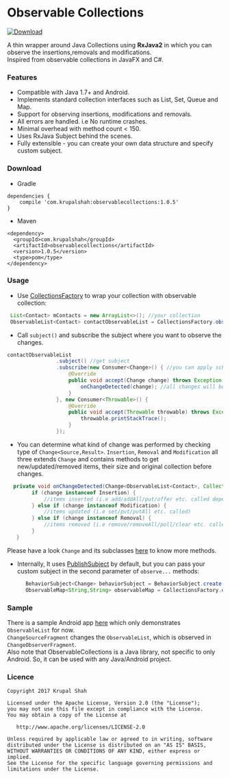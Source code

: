 # Observable Collections
[ ![Download](https://api.bintray.com/packages/krupalshah55/ObservableCollections/observablecollections/images/download.svg?version=1.0.4) ](https://bintray.com/krupalshah55/ObservableCollections/observablecollections/1.0.4/link)

A thin wrapper around Java Collections using **RxJava2** in which you can observe the insertions,removals and modifications.<br/>Inspired from observable collections in JavaFX and C#.<br/>

### Features

* Compatible with Java 1.7+ and Android.
* Implements standard collection interfaces such as List, Set, Queue and Map.
* Support for observing insertions, modifications and removals.
* All errors are handled. i.e No runtime crashes.
* Minimal overhead with method count < 150.
* Uses RxJava Subject behind the scenes.
* Fully extensible - you can create your own data structure and specify custom subject.

### Download
* Gradle
```
dependencies {
    compile 'com.krupalshah:observablecollections:1.0.5'
}
```

* Maven
```
<dependency>
  <groupId>com.krupalshah</groupId>
  <artifactId>observablecollections</artifactId>
  <version>1.0.5</version>
  <type>pom</type>
</dependency>
```

### Usage

* Use [CollectionsFactory](https://github.com/krupalshah/ObservableCollections/blob/master/lib/src/main/java/com/krupalshah/observablecollections/CollectionsFactory.java) to wrap your collection with observable collection:

```java
 List<Contact> mContacts = new ArrayList<>(); //your collection
 ObservableList<Contact> contactObservableList = CollectionsFactory.observableList(mContacts); //pass in observable... method
```

* Call `subject()` and subscribe the subject where you want to observe the changes.

```java
contactObservableList
                .subject() //get subject
                .subscribe(new Consumer<Change>() { //you can apply schedulers if you want
                    @Override
                    public void accept(Change change) throws Exception {
                        onChangeDetected(change); //all changes will be received here
                    }
                }, new Consumer<Throwable>() {
                    @Override
                    public void accept(Throwable throwable) throws Exception {
                        throwable.printStackTrace();
                    }
                });
```

* You can determine what kind of change was performed by checking type of `Change<Source,Result>`.
`Insertion`, `Removal` and `Modification` all three extends `Change` and contains methods to get new/updated/removed items, their size and original collection before changes.

```java
  private void onChangeDetected(Change<ObservableList<Contact>, Collection<Contact>> change) {
        if (change instanceof Insertion) {
            //items inserted (i.e add/addAll/put/offer etc. called depending on your collection)
        } else if (change instanceof Modification) {
            //items updated (i.e set/put/putAll etc. called)
        } else if (change instanceof Removal) {
            //items removed (i.e remove/removeAll/poll/clear etc. called)
        }
   }
```
Please have a look `Change` and its subclasses [here](https://github.com/krupalshah/ObservableCollections/tree/master/lib/src/main/java/com/krupalshah/observablecollections/change) to know more methods.

* Internally, It uses [PublishSubject](http://reactivex.io/RxJava/javadoc/rx/subjects/PublishSubject.html) by default, but you can pass your custom subject in the second parameter of `observe...` methods:

```java
      BehaviorSubject<Change> behaviorSubject = BehaviorSubject.create();
      ObservableMap<String,String> observableMap = CollectionsFactory.observableMap(new ArrayMap<String, String>(), behaviorSubject);
```

### Sample
There is a sample Android app [here](https://github.com/krupalshah/ObservableCollections/tree/master/app) which only demonstrates `ObservableList` for now.<br/>`ChangeSourceFragment` changes the `ObservableList`, which is observed in `ChangeObserverFragment`.<br/>Also note that ObservableCollections is a Java library, not specific to only Android. So, it can be used with any Java/Android project.


### Licence
```
Copyright 2017 Krupal Shah

Licensed under the Apache License, Version 2.0 (the "License");
you may not use this file except in compliance with the License.
You may obtain a copy of the License at

   http://www.apache.org/licenses/LICENSE-2.0

Unless required by applicable law or agreed to in writing, software
distributed under the License is distributed on an "AS IS" BASIS,
WITHOUT WARRANTIES OR CONDITIONS OF ANY KIND, either express or implied.
See the License for the specific language governing permissions and
limitations under the License.
```
